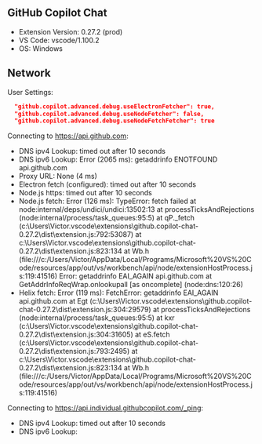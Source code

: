 ## GitHub Copilot Chat

- Extension Version: 0.27.2 (prod)
- VS Code: vscode/1.100.2
- OS: Windows

## Network

User Settings:
```json
  "github.copilot.advanced.debug.useElectronFetcher": true,
  "github.copilot.advanced.debug.useNodeFetcher": false,
  "github.copilot.advanced.debug.useNodeFetchFetcher": true
```

Connecting to https://api.github.com:
- DNS ipv4 Lookup: timed out after 10 seconds
- DNS ipv6 Lookup: Error (2065 ms): getaddrinfo ENOTFOUND api.github.com
- Proxy URL: None (4 ms)
- Electron fetch (configured): timed out after 10 seconds
- Node.js https: timed out after 10 seconds
- Node.js fetch: Error (126 ms): TypeError: fetch failed
    at node:internal/deps/undici/undici:13502:13
    at processTicksAndRejections (node:internal/process/task_queues:95:5)
    at qP._fetch (c:\Users\Victor\.vscode\extensions\github.copilot-chat-0.27.2\dist\extension.js:792:53087)
    at c:\Users\Victor\.vscode\extensions\github.copilot-chat-0.27.2\dist\extension.js:823:134
    at Wb.h (file:///c:/Users/Victor/AppData/Local/Programs/Microsoft%20VS%20Code/resources/app/out/vs/workbench/api/node/extensionHostProcess.js:119:41516)
  Error: getaddrinfo EAI_AGAIN api.github.com
      at GetAddrInfoReqWrap.onlookupall [as oncomplete] (node:dns:120:26)
- Helix fetch: Error (119 ms): FetchError: getaddrinfo EAI_AGAIN api.github.com
    at Egt (c:\Users\Victor\.vscode\extensions\github.copilot-chat-0.27.2\dist\extension.js:304:29579)
    at processTicksAndRejections (node:internal/process/task_queues:95:5)
    at kxr (c:\Users\Victor\.vscode\extensions\github.copilot-chat-0.27.2\dist\extension.js:304:31605)
    at eS.fetch (c:\Users\Victor\.vscode\extensions\github.copilot-chat-0.27.2\dist\extension.js:793:2495)
    at c:\Users\Victor\.vscode\extensions\github.copilot-chat-0.27.2\dist\extension.js:823:134
    at Wb.h (file:///c:/Users/Victor/AppData/Local/Programs/Microsoft%20VS%20Code/resources/app/out/vs/workbench/api/node/extensionHostProcess.js:119:41516)

Connecting to https://api.individual.githubcopilot.com/_ping:
- DNS ipv4 Lookup: timed out after 10 seconds
- DNS ipv6 Lookup: 